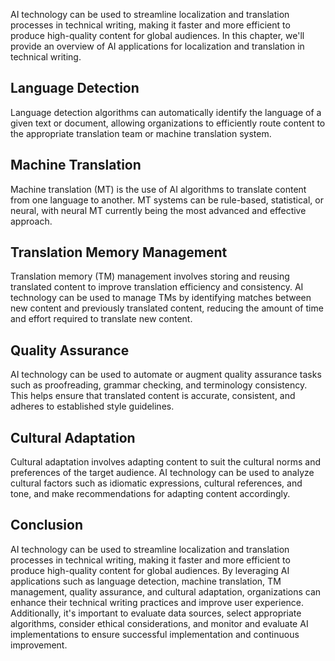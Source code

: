 
AI technology can be used to streamline localization and translation processes in technical writing, making it faster and more efficient to produce high-quality content for global audiences. In this chapter, we'll provide an overview of AI applications for localization and translation in technical writing.

Language Detection
------------------

Language detection algorithms can automatically identify the language of a given text or document, allowing organizations to efficiently route content to the appropriate translation team or machine translation system.

Machine Translation
-------------------

Machine translation (MT) is the use of AI algorithms to translate content from one language to another. MT systems can be rule-based, statistical, or neural, with neural MT currently being the most advanced and effective approach.

Translation Memory Management
-----------------------------

Translation memory (TM) management involves storing and reusing translated content to improve translation efficiency and consistency. AI technology can be used to manage TMs by identifying matches between new content and previously translated content, reducing the amount of time and effort required to translate new content.

Quality Assurance
-----------------

AI technology can be used to automate or augment quality assurance tasks such as proofreading, grammar checking, and terminology consistency. This helps ensure that translated content is accurate, consistent, and adheres to established style guidelines.

Cultural Adaptation
-------------------

Cultural adaptation involves adapting content to suit the cultural norms and preferences of the target audience. AI technology can be used to analyze cultural factors such as idiomatic expressions, cultural references, and tone, and make recommendations for adapting content accordingly.

Conclusion
----------

AI technology can be used to streamline localization and translation processes in technical writing, making it faster and more efficient to produce high-quality content for global audiences. By leveraging AI applications such as language detection, machine translation, TM management, quality assurance, and cultural adaptation, organizations can enhance their technical writing practices and improve user experience. Additionally, it's important to evaluate data sources, select appropriate algorithms, consider ethical considerations, and monitor and evaluate AI implementations to ensure successful implementation and continuous improvement.
